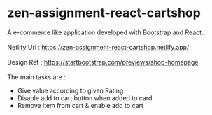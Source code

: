 # zen-assignment-react-cartshop

A e-commerce like application developed with Bootstrap and React..
<br><br>
Netlify Url : https://zen-assignment-react-cartshop.netlify.app/
<br><br>
Design Ref : https://startbootstrap.com/previews/shop-homepage
<br><br>
The main tasks are :
<ul>
<li>Give value  according to given Rating</li>
<li>Disable add to cart button when added to card</li>
<li>Remove item from cart & enable add to cart</li>
</ul>
